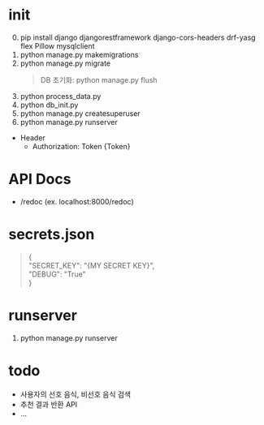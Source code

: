 # init


0. pip install django djangorestframework django-cors-headers drf-yasg flex Pillow mysqlclient
1. python manage.py makemigrations
2. python manage.py migrate
    > DB 초기화: python manage.py flush
0. python process_data.py
0. python db_init.py
3. python manage.py createsuperuser
4. python manage.py runserver

+ Header
    - Authorization: Token {Token}

# API Docs

- /redoc (ex. localhost:8000/redoc)

# secrets.json

>{  
>"SECRET_KEY": "{MY SECRET KEY}",  
>"DEBUG": "True"  
>}

# runserver

1. python manage.py runserver

# todo

- 사용자의 선호 음식, 비선호 음식 검색
- 추천 결과 반환 API
- ...
